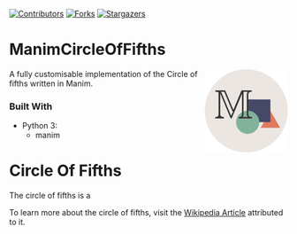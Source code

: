 [![Contributors][contributors-shield]][contributors-url]
[![Forks][forks-shield]][forks-url]
[![Stargazers][stars-shield]][stars-url]

# ManimCircleOfFifths

[<img src="assets/img/manim-logo.png" align="right" width="150">](https://github.com/Kaweees/ManimCircleOfFifths)

A fully customisable implementation of the Circle of fifths written in Manim.

### Built With

 - Python 3:
   - manim


# Circle Of Fifths
The circle of fifths is a 

To learn more about the circle of fifths, visit the [Wikipedia Article](https://en.wikipedia.org/wiki/Circle_of_fifths) attributed to it.

[contributors-shield]: https://img.shields.io/github/contributors/Kaweees/ManimCircleOfFifths.svg?style=for-the-badge
[contributors-url]: https://github.com/Kaweees/ManimCircleOfFifths/graphs/contributors
[forks-shield]: https://img.shields.io/github/forks/Kaweees/ManimCircleOfFifths.svg?style=for-the-badge
[forks-url]: https://github.com/Kaweees/ManimCircleOfFifths/network/members
[stars-shield]: https://img.shields.io/github/stars/Kaweees/ManimCircleOfFifths.svg?style=for-the-badge
[stars-url]: https://github.com/Kaweees/ManimCircleOfFifths/stargazers
